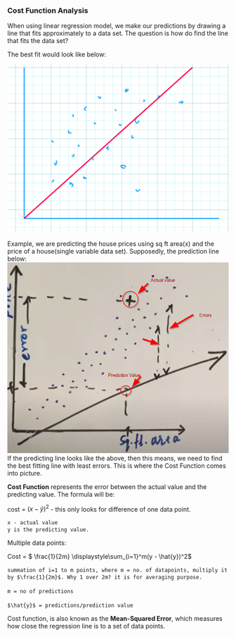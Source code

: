 ### Cost Function Analysis

When using linear regression model, we make our predictions by drawing a line that fits approximately to a data set. The question is how do find the line that fits the data set?

The best fit would look like below:

![Graph](..\images\sampleofbestfit.png)

Example, we are predicting the house prices using sq ft area(x) and the price of a house(single variable data set).
Supposedly, the prediction line below:
![BadErrors](..\images\errors.png)
If the predicting line looks like the above, then this means, we need to find the best fitting line with least errors. This is where the Cost Function comes into picture.

**Cost Function** represents the error between the actual value and the predicting value. The formula will be:

cost = $(x - \hat{y})^2$ - this only looks for difference of one data point. 

    x - actual value
    y is the predicting value.

Multiple data points:

Cost =  $ \frac{1}{2m} \displaystyle\sum_{i=1}^m(y - \hat{y})^2$

    summation of i=1 to m points, where m = no. of datapoints, multiply it by $\frac{1}{2m}$. Why 1 over 2m? it is for averaging purpose.

    m = no of predictions

    $\hat{y}$ = predictions/prediction value

Cost function, is also known as the **Mean-Squared Error**, which measures how close the regression line is to a set of data points.